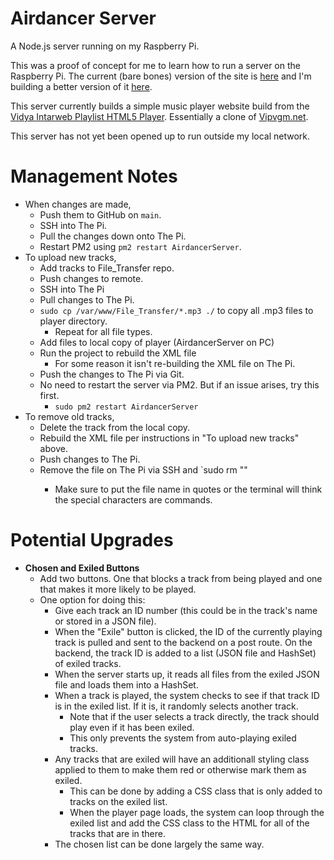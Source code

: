 # Airdancer Server

A Node.js server running on my Raspberry Pi.

This was a proof of concept for me to learn how to run a server on the Raspberry Pi. The current (bare bones) version of the site is [here](http://76.27.40.176:11001/homepage) and I'm building a better version of it [here](https://github.com/KrisAirdancer/vidya-clone).

This server currently builds a simple music player website build from the [Vidya Intarweb Playlist HTML5 Player](https://github.com/fpgaminer/vip-html5-player). Essentially a clone of [Vipvgm.net](https://www.vipvgm.net/).

This server has not yet been opened up to run outside my local network.

# Management Notes

- When changes are made,
    - Push them to GitHub on `main`.
    - SSH into The Pi.
    - Pull the changes down onto The Pi.
    - Restart PM2 using `pm2 restart AirdancerServer`.
- To upload new tracks,
    - Add tracks to File_Transfer repo.
    - Push changes to remote.
    - SSH into The Pi
    - Pull changes to The Pi.
    - `sudo cp /var/www/File_Transfer/*.mp3 ./` to copy all .mp3 files to player directory.
        - Repeat for all file types.
    - Add files to local copy of player (AirdancerServer on PC)
    - Run the project to rebuild the XML file
        - For some reason it isn't re-building the XML file on The Pi.
    - Push the changes to The Pi via Git.
    - No need to restart the server via PM2. But if an issue arises, try this first.
        - `sudo pm2 restart AirdancerServer`
- To remove old tracks,
    - Delete the track from the local copy.
    - Rebuild the XML file per instructions in "To upload new tracks" above.
    - Push changes to The Pi.
    - Remove the file on The Pi via SSH and `sudo rm "<file-name>"
        - Make sure to put the file name in quotes or the terminal will think the special characters are commands.


# Potential Upgrades

- **Chosen and Exiled Buttons**
    - Add two buttons. One that blocks a track from being played and one that makes it more likely to be played.
    - One option for doing this:
        - Give each track an ID number (this could be in the track's name or stored in a JSON file).
        - When the "Exile" button is clicked, the ID of the currently playing track is pulled and sent to the backend on a post route. On the backend, the track ID is added to a list (JSON file and HashSet) of exiled tracks.
        - When the server starts up, it reads all files from the exiled JSON file and loads them into a HashSet.
        - When a track is played, the system checks to see if that track ID is in the exiled list. If it is, it randomly selects another track.
            - Note that if the user selects a track directly, the track should play even if it has been exiled.
            - This only prevents the system from auto-playing exiled tracks.
        - Any tracks that are exiled will have an additionall styling class applied to them to make them red or otherwise mark them as exiled.
            - This can be done by adding a CSS class that is only added to tracks on the exiled list.
            - When the player page loads, the system can loop through the exiled list and add the CSS class to the HTML for all of the tracks that are in there.
        - The chosen list can be done largely the same way.
